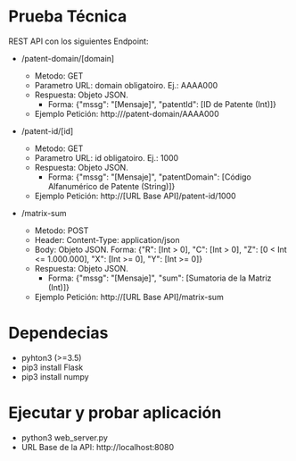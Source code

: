 # Prueba Técnica
REST API con los siguientes Endpoint:
+ /patent-domain/[domain]
  + Metodo: GET
  + Parametro URL: domain obligatoiro. Ej.: AAAA000
  + Respuesta: Objeto JSON. 
    + Forma: {"mssg": "[Mensaje]", "patentId": [ID de Patente (Int)]}
  + Ejemplo Petición: http://<URL Base API>/patent-domain/AAAA000

+ /patent-id/[id]
  + Metodo: GET
  + Parametro URL: id obligatoiro. Ej.: 1000
  + Respuesta: Objeto JSON. 
    + Forma: {"mssg": "[Mensaje]", "patentDomain": [Código Alfanumérico de Patente (String)]}
  + Ejemplo Petición: http://[URL Base API]/patent-id/1000
  
+ /matrix-sum
  + Metodo: POST
  + Header: Content-Type:  application/json
  + Body: Objeto JSON. Forma: {"R": [Int > 0], "C": [Int > 0], "Z": [0 < Int <= 1.000.000], "X": [Int >= 0], "Y": [Int >= 0]}
  + Respuesta: Objeto JSON. 
    + Forma: {"mssg": "[Mensaje]", "sum": [Sumatoria de la Matriz (Int)]}
  + Ejemplo Petición: http://[URL Base API]/matrix-sum

# Dependecias
+ pyhton3 (>=3.5)
+ pip3 install Flask
+ pip3 install numpy

# Ejecutar y probar aplicación
+ python3 web_server.py
+ URL Base de la API: http://localhost:8080
